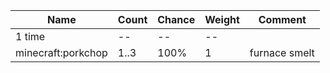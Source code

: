 | Name               | Count | Chance | Weight | Comment       |
| ------------------ | ----- | ------ | ------ | ------------- |
| 1 time             |    -- |     -- |     -- |               |
| minecraft:porkchop |  1..3 |   100% |      1 | furnace smelt |